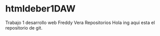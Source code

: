 # htmldeber1DAW
Trabajo 1  desarrollo web Freddy Vera Repositorios
Hola ing aqui esta el repositorio de git.
